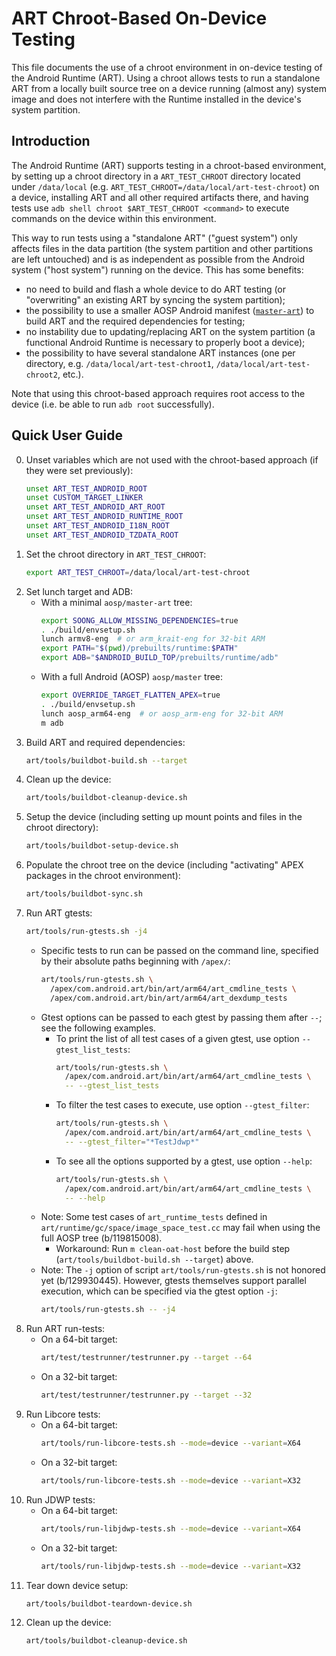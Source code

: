 # ART Chroot-Based On-Device Testing

This file documents the use of a chroot environment in on-device testing of the
Android Runtime (ART). Using a chroot allows tests to run a standalone ART from
a locally built source tree on a device running (almost any) system image and
does not interfere with the Runtime installed in the device's system partition.

## Introduction

The Android Runtime (ART) supports testing in a chroot-based environment, by
setting up a chroot directory in a `ART_TEST_CHROOT` directory located under
`/data/local` (e.g. `ART_TEST_CHROOT=/data/local/art-test-chroot`) on a device,
installing ART and all other required artifacts there, and having tests use `adb
shell chroot $ART_TEST_CHROOT <command>` to execute commands on the device
within this environment.

This way to run tests using a "standalone ART" ("guest system") only affects
files in the data partition (the system partition and other partitions are left
untouched) and is as independent as possible from the Android system ("host
system") running on the device. This has some benefits:

* no need to build and flash a whole device to do ART testing (or "overwriting"
  an existing ART by syncing the system partition);
* the possibility to use a smaller AOSP Android manifest
  ([`master-art`](https://android.googlesource.com/platform/manifest/+/refs/heads/master-art/default.xml))
  to build ART and the required dependencies for testing;
* no instability due to updating/replacing ART on the system partition (a
  functional Android Runtime is necessary to properly boot a device);
* the possibility to have several standalone ART instances (one per directory,
  e.g. `/data/local/art-test-chroot1`, `/data/local/art-test-chroot2`, etc.).

Note that using this chroot-based approach requires root access to the device
(i.e. be able to run `adb root` successfully).

## Quick User Guide

0. Unset variables which are not used with the chroot-based approach (if they
   were set previously):
   ```bash
   unset ART_TEST_ANDROID_ROOT
   unset CUSTOM_TARGET_LINKER
   unset ART_TEST_ANDROID_ART_ROOT
   unset ART_TEST_ANDROID_RUNTIME_ROOT
   unset ART_TEST_ANDROID_I18N_ROOT
   unset ART_TEST_ANDROID_TZDATA_ROOT
   ```
1. Set the chroot directory in `ART_TEST_CHROOT`:
    ```bash
    export ART_TEST_CHROOT=/data/local/art-test-chroot
    ```
2. Set lunch target and ADB:
    * With a minimal `aosp/master-art` tree:
        ```bash
        export SOONG_ALLOW_MISSING_DEPENDENCIES=true
        . ./build/envsetup.sh
        lunch armv8-eng  # or arm_krait-eng for 32-bit ARM
        export PATH="$(pwd)/prebuilts/runtime:$PATH"
        export ADB="$ANDROID_BUILD_TOP/prebuilts/runtime/adb"
        ```
    * With a full Android (AOSP) `aosp/master` tree:
        ```bash
        export OVERRIDE_TARGET_FLATTEN_APEX=true
        . ./build/envsetup.sh
        lunch aosp_arm64-eng  # or aosp_arm-eng for 32-bit ARM
        m adb
        ```
3. Build ART and required dependencies:
    ```bash
    art/tools/buildbot-build.sh --target
    ```
4. Clean up the device:
    ```bash
    art/tools/buildbot-cleanup-device.sh
    ```
5. Setup the device (including setting up mount points and files in the chroot
   directory):
    ```bash
    art/tools/buildbot-setup-device.sh
    ```
6. Populate the chroot tree on the device (including "activating" APEX packages
   in the chroot environment):
    ```bash
    art/tools/buildbot-sync.sh
    ```
7. Run ART gtests:
    ```bash
    art/tools/run-gtests.sh -j4
    ```
    * Specific tests to run can be passed on the command line, specified by
      their absolute paths beginning with `/apex/`:
        ```bash
        art/tools/run-gtests.sh \
          /apex/com.android.art/bin/art/arm64/art_cmdline_tests \
          /apex/com.android.art/bin/art/arm64/art_dexdump_tests
        ```
    * Gtest options can be passed to each gtest by passing them after `--`; see
      the following examples.
        * To print the list of all test cases of a given gtest, use option
          `--gtest_list_tests`:
            ```bash
            art/tools/run-gtests.sh \
              /apex/com.android.art/bin/art/arm64/art_cmdline_tests \
              -- --gtest_list_tests
            ```
        * To filter the test cases to execute, use option `--gtest_filter`:
            ```bash
            art/tools/run-gtests.sh \
              /apex/com.android.art/bin/art/arm64/art_cmdline_tests \
              -- --gtest_filter="*TestJdwp*"
            ```
        * To see all the options supported by a gtest, use option `--help`:
            ```bash
            art/tools/run-gtests.sh \
              /apex/com.android.art/bin/art/arm64/art_cmdline_tests \
              -- --help
            ```
    * Note: Some test cases of `art_runtime_tests` defined in
    `art/runtime/gc/space/image_space_test.cc` may fail when using the full AOSP
    tree (b/119815008).
        * Workaround: Run `m clean-oat-host` before the build step
        (`art/tools/buildbot-build.sh --target`) above.
    * Note: The `-j` option of script `art/tools/run-gtests.sh` is not honored
      yet (b/129930445). However, gtests themselves support parallel execution,
      which can be specified via the gtest option `-j`:
        ```bash
        art/tools/run-gtests.sh -- -j4
        ```
8. Run ART run-tests:
    * On a 64-bit target:
        ```bash
        art/test/testrunner/testrunner.py --target --64
        ```
    * On a 32-bit target:
        ```bash
        art/test/testrunner/testrunner.py --target --32
        ```
9. Run Libcore tests:
    * On a 64-bit target:
        ```bash
        art/tools/run-libcore-tests.sh --mode=device --variant=X64
        ```
    * On a 32-bit target:
        ```bash
        art/tools/run-libcore-tests.sh --mode=device --variant=X32
        ```
10. Run JDWP tests:
    * On a 64-bit target:
        ```bash
        art/tools/run-libjdwp-tests.sh --mode=device --variant=X64
        ```
    * On a 32-bit target:
        ```bash
        art/tools/run-libjdwp-tests.sh --mode=device --variant=X32
        ```
11. Tear down device setup:
    ```bash
    art/tools/buildbot-teardown-device.sh
    ```
12. Clean up the device:
    ```bash
    art/tools/buildbot-cleanup-device.sh
    ```
